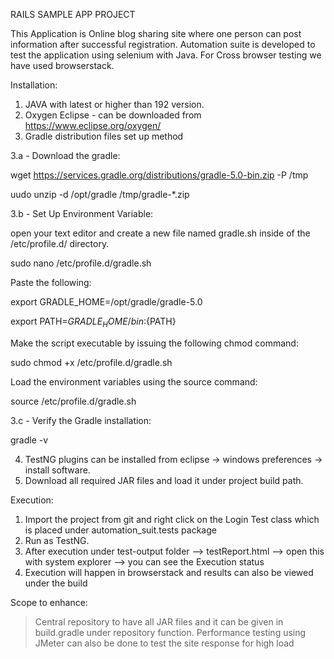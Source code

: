 
RAILS SAMPLE APP PROJECT

This Application is Online blog sharing site where one person can post information after successful registration. Automation suite is developed to test the application using selenium with Java. 
For Cross browser testing we have used browserstack.

Installation:

1. JAVA with latest or higher than 192 version.
2. Oxygen Eclipse - can be downloaded from https://www.eclipse.org/oxygen/
3. Gradle distribution files set up method

3.a - Download the gradle:

wget https://services.gradle.org/distributions/gradle-5.0-bin.zip -P /tmp

uudo unzip -d /opt/gradle /tmp/gradle-*.zip

3.b - Set Up Environment Variable:

open your text editor and create a new file named gradle.sh inside of the /etc/profile.d/ directory.

sudo nano /etc/profile.d/gradle.sh

Paste the following:

export GRADLE_HOME=/opt/gradle/gradle-5.0

export PATH=${GRADLE_HOME}/bin:${PATH}

Make the script executable by issuing the following chmod command:

sudo chmod +x /etc/profile.d/gradle.sh

Load the environment variables using the source command:

source /etc/profile.d/gradle.sh

3.c - Verify the Gradle installation:

gradle -v

4. TestNG plugins can be installed from eclipse -> windows preferences -> install software.
5. Download all required JAR files and load it under project build path.

Execution:

1. Import the project from git and right click on the Login Test class which is placed under automation_suit.tests package 
2. Run as TestNG.
3. After execution under test-output folder --> testReport.html --> open this with system explorer --> you can see the Execution status
4. Execution will happen in browserstack and results can also be viewed under the build


Scope to enhance:

> Central repository to have all JAR files and it can be given in build.gradle under repository function.
> Performance testing using JMeter can also be done to test the site response for high load

